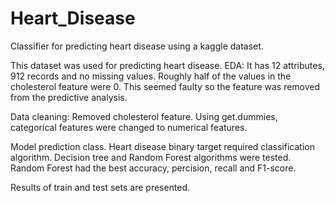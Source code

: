# Heart_Disease
 Classifier for predicting heart disease using a kaggle dataset.

This dataset was used for predicting heart disease. 
EDA:
It has 12 attributes, 912 records and no missing values.
Roughly half of the values in the cholesterol feature were 0. 
This seemed faulty so the feature was removed from the predictive analysis.

Data cleaning:
Removed cholesterol feature.
Using get.dummies, categorical features were changed to numerical features.

Model prediction class.
Heart disease binary target required classification algorithm.
Decision tree and Random Forest algorithms were tested. 
Random Forest had the best accuracy, percision, recall and F1-score.

Results of train and test sets are presented. 

